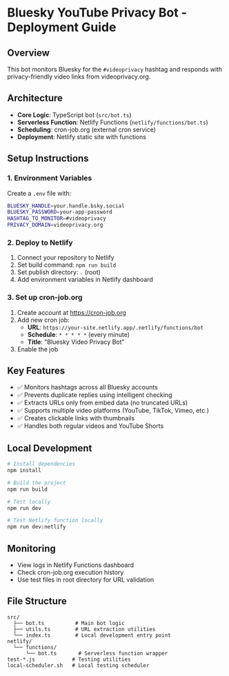 # Bluesky YouTube Privacy Bot - Deployment Guide

## Overview
This bot monitors Bluesky for the `#videoprivacy` hashtag and responds with privacy-friendly video links from videoprivacy.org.

## Architecture
- **Core Logic**: TypeScript bot (`src/bot.ts`)
- **Serverless Function**: Netlify Functions (`netlify/functions/bot.ts`)
- **Scheduling**: cron-job.org (external cron service)
- **Deployment**: Netlify static site with functions

## Setup Instructions

### 1. Environment Variables
Create a `.env` file with:
```bash
BLUESKY_HANDLE=your.handle.bsky.social
BLUESKY_PASSWORD=your-app-password
HASHTAG_TO_MONITOR=#videoprivacy
PRIVACY_DOMAIN=videoprivacy.org
```

### 2. Deploy to Netlify
1. Connect your repository to Netlify
2. Set build command: `npm run build`
3. Set publish directory: `.` (root)
4. Add environment variables in Netlify dashboard

### 3. Set up cron-job.org
1. Create account at https://cron-job.org
2. Add new cron job:
   - **URL**: `https://your-site.netlify.app/.netlify/functions/bot`
   - **Schedule**: `* * * * *` (every minute)
   - **Title**: "Bluesky Video Privacy Bot"
3. Enable the job

## Key Features
- ✅ Monitors hashtags across all Bluesky accounts
- ✅ Prevents duplicate replies using intelligent checking
- ✅ Extracts URLs only from embed data (no truncated URLs)
- ✅ Supports multiple video platforms (YouTube, TikTok, Vimeo, etc.)
- ✅ Creates clickable links with thumbnails
- ✅ Handles both regular videos and YouTube Shorts

## Local Development
```bash
# Install dependencies
npm install

# Build the project
npm run build

# Test locally
npm run dev

# Test Netlify function locally
npm run dev:netlify
```

## Monitoring
- View logs in Netlify Functions dashboard
- Check cron-job.org execution history
- Use test files in root directory for URL validation

## File Structure
```
src/
  ├── bot.ts          # Main bot logic
  ├── utils.ts        # URL extraction utilities
  └── index.ts        # Local development entry point
netlify/
  └── functions/
      └── bot.ts       # Serverless function wrapper
test-*.js            # Testing utilities
local-scheduler.sh   # Local testing scheduler
```
